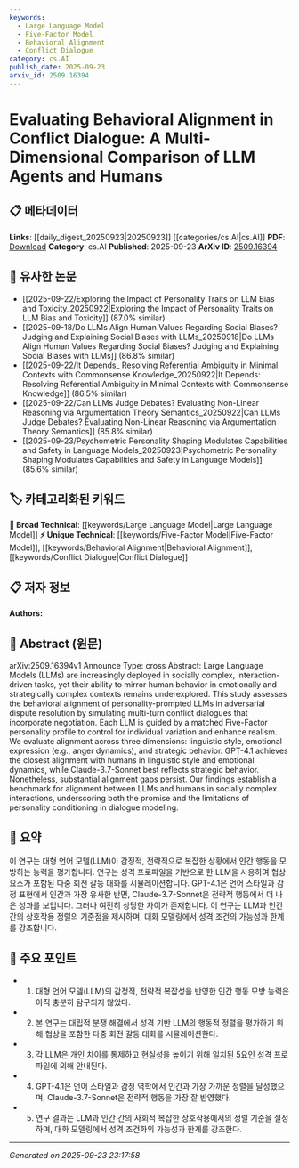 ```yaml
---
keywords:
  - Large Language Model
  - Five-Factor Model
  - Behavioral Alignment
  - Conflict Dialogue
category: cs.AI
publish_date: 2025-09-23
arxiv_id: 2509.16394
---
```


<!-- KEYWORD_LINKING_METADATA:
{
  "processed_timestamp": "2025-09-23T23:17:58.324014",
  "vocabulary_version": "1.0",
  "selected_keywords": [
    "Large Language Model",
    "Five-Factor Model",
    "Behavioral Alignment",
    "Conflict Dialogue"
  ],
  "rejected_keywords": [],
  "similarity_scores": {
    "Large Language Model": 0.85,
    "Five-Factor Model": 0.7,
    "Behavioral Alignment": 0.8,
    "Conflict Dialogue": 0.75
  },
  "extraction_method": "AI_prompt_based",
  "budget_applied": true,
  "candidates_json": {
    "candidates": [
      {
        "surface": "Large Language Models",
        "canonical": "Large Language Model",
        "aliases": [
          "LLM",
          "Language Model"
        ],
        "category": "broad_technical",
        "rationale": "Key technology in the study, linking to broader discussions on language models.",
        "novelty_score": 0.3,
        "connectivity_score": 0.9,
        "specificity_score": 0.6,
        "link_intent_score": 0.85
      },
      {
        "surface": "Five-Factor personality profile",
        "canonical": "Five-Factor Model",
        "aliases": [
          "Big Five",
          "OCEAN Model"
        ],
        "category": "unique_technical",
        "rationale": "Central to the study's methodology, linking personality psychology with AI behavior.",
        "novelty_score": 0.75,
        "connectivity_score": 0.65,
        "specificity_score": 0.8,
        "link_intent_score": 0.7
      },
      {
        "surface": "behavioral alignment",
        "canonical": "Behavioral Alignment",
        "aliases": [
          "Behavioral Matching",
          "Behavioral Consistency"
        ],
        "category": "unique_technical",
        "rationale": "Core concept of the paper, crucial for understanding LLM-human interaction.",
        "novelty_score": 0.7,
        "connectivity_score": 0.7,
        "specificity_score": 0.75,
        "link_intent_score": 0.8
      },
      {
        "surface": "conflict dialogue",
        "canonical": "Conflict Dialogue",
        "aliases": [
          "Adversarial Dialogue",
          "Dispute Resolution"
        ],
        "category": "unique_technical",
        "rationale": "Specific application context for LLMs, enhancing connections to dialogue systems.",
        "novelty_score": 0.65,
        "connectivity_score": 0.6,
        "specificity_score": 0.7,
        "link_intent_score": 0.75
      }
    ],
    "ban_list_suggestions": [
      "emotion",
      "style",
      "negotiation"
    ]
  },
  "decisions": [
    {
      "candidate_surface": "Large Language Models",
      "resolved_canonical": "Large Language Model",
      "decision": "linked",
      "scores": {
        "novelty": 0.3,
        "connectivity": 0.9,
        "specificity": 0.6,
        "link_intent": 0.85
      }
    },
    {
      "candidate_surface": "Five-Factor personality profile",
      "resolved_canonical": "Five-Factor Model",
      "decision": "linked",
      "scores": {
        "novelty": 0.75,
        "connectivity": 0.65,
        "specificity": 0.8,
        "link_intent": 0.7
      }
    },
    {
      "candidate_surface": "behavioral alignment",
      "resolved_canonical": "Behavioral Alignment",
      "decision": "linked",
      "scores": {
        "novelty": 0.7,
        "connectivity": 0.7,
        "specificity": 0.75,
        "link_intent": 0.8
      }
    },
    {
      "candidate_surface": "conflict dialogue",
      "resolved_canonical": "Conflict Dialogue",
      "decision": "linked",
      "scores": {
        "novelty": 0.65,
        "connectivity": 0.6,
        "specificity": 0.7,
        "link_intent": 0.75
      }
    }
  ]
}
-->

# Evaluating Behavioral Alignment in Conflict Dialogue: A Multi-Dimensional Comparison of LLM Agents and Humans

## 📋 메타데이터

**Links**: [[daily_digest_20250923|20250923]] [[categories/cs.AI|cs.AI]]
**PDF**: [Download](https://arxiv.org/pdf/2509.16394.pdf)
**Category**: cs.AI
**Published**: 2025-09-23
**ArXiv ID**: [2509.16394](https://arxiv.org/abs/2509.16394)

## 🔗 유사한 논문
- [[2025-09-22/Exploring the Impact of Personality Traits on LLM Bias and Toxicity_20250922|Exploring the Impact of Personality Traits on LLM Bias and Toxicity]] (87.0% similar)
- [[2025-09-18/Do LLMs Align Human Values Regarding Social Biases? Judging and Explaining Social Biases with LLMs_20250918|Do LLMs Align Human Values Regarding Social Biases? Judging and Explaining Social Biases with LLMs]] (86.8% similar)
- [[2025-09-22/It Depends_ Resolving Referential Ambiguity in Minimal Contexts with Commonsense Knowledge_20250922|It Depends: Resolving Referential Ambiguity in Minimal Contexts with Commonsense Knowledge]] (86.5% similar)
- [[2025-09-22/Can LLMs Judge Debates? Evaluating Non-Linear Reasoning via Argumentation Theory Semantics_20250922|Can LLMs Judge Debates? Evaluating Non-Linear Reasoning via Argumentation Theory Semantics]] (85.8% similar)
- [[2025-09-23/Psychometric Personality Shaping Modulates Capabilities and Safety in Language Models_20250923|Psychometric Personality Shaping Modulates Capabilities and Safety in Language Models]] (85.6% similar)

## 🏷️ 카테고리화된 키워드
**🧠 Broad Technical**: [[keywords/Large Language Model|Large Language Model]]
**⚡ Unique Technical**: [[keywords/Five-Factor Model|Five-Factor Model]], [[keywords/Behavioral Alignment|Behavioral Alignment]], [[keywords/Conflict Dialogue|Conflict Dialogue]]

## 📋 저자 정보

**Authors:** 

## 📄 Abstract (원문)

arXiv:2509.16394v1 Announce Type: cross 
Abstract: Large Language Models (LLMs) are increasingly deployed in socially complex, interaction-driven tasks, yet their ability to mirror human behavior in emotionally and strategically complex contexts remains underexplored. This study assesses the behavioral alignment of personality-prompted LLMs in adversarial dispute resolution by simulating multi-turn conflict dialogues that incorporate negotiation. Each LLM is guided by a matched Five-Factor personality profile to control for individual variation and enhance realism. We evaluate alignment across three dimensions: linguistic style, emotional expression (e.g., anger dynamics), and strategic behavior. GPT-4.1 achieves the closest alignment with humans in linguistic style and emotional dynamics, while Claude-3.7-Sonnet best reflects strategic behavior. Nonetheless, substantial alignment gaps persist. Our findings establish a benchmark for alignment between LLMs and humans in socially complex interactions, underscoring both the promise and the limitations of personality conditioning in dialogue modeling.

## 📝 요약

이 연구는 대형 언어 모델(LLM)이 감정적, 전략적으로 복잡한 상황에서 인간 행동을 모방하는 능력을 평가합니다. 연구는 성격 프로파일을 기반으로 한 LLM을 사용하여 협상 요소가 포함된 다중 회전 갈등 대화를 시뮬레이션합니다. GPT-4.1은 언어 스타일과 감정 표현에서 인간과 가장 유사한 반면, Claude-3.7-Sonnet은 전략적 행동에서 더 나은 성과를 보입니다. 그러나 여전히 상당한 차이가 존재합니다. 이 연구는 LLM과 인간 간의 상호작용 정렬의 기준점을 제시하며, 대화 모델링에서 성격 조건의 가능성과 한계를 강조합니다.

## 🎯 주요 포인트

- 1. 대형 언어 모델(LLM)의 감정적, 전략적 복잡성을 반영한 인간 행동 모방 능력은 아직 충분히 탐구되지 않았다.
- 2. 본 연구는 대립적 분쟁 해결에서 성격 기반 LLM의 행동적 정렬을 평가하기 위해 협상을 포함한 다중 회전 갈등 대화를 시뮬레이션한다.
- 3. 각 LLM은 개인 차이를 통제하고 현실성을 높이기 위해 일치된 5요인 성격 프로파일에 의해 안내된다.
- 4. GPT-4.1은 언어 스타일과 감정 역학에서 인간과 가장 가까운 정렬을 달성했으며, Claude-3.7-Sonnet은 전략적 행동을 가장 잘 반영했다.
- 5. 연구 결과는 LLM과 인간 간의 사회적 복잡한 상호작용에서의 정렬 기준을 설정하며, 대화 모델링에서 성격 조건화의 가능성과 한계를 강조한다.


---

*Generated on 2025-09-23 23:17:58*